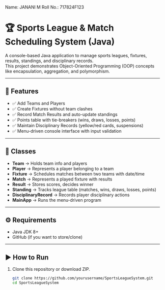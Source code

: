 Name: JANANI M
Roll No.: 717824F123
# 🏆 Sports League & Match Scheduling System (Java)

A console-based Java application to manage sports leagues, fixtures, results, standings, and disciplinary records.  
This project demonstrates Object-Oriented Programming (OOP) concepts like encapsulation, aggregation, and polymorphism.

---

## 🚀 Features
- ✅ Add Teams and Players
- ✅ Create Fixtures without team clashes
- ✅ Record Match Results and auto-update standings
- ✅ Points table with tie-breakers (wins, draws, losses, points)
- ✅ Maintain Disciplinary Records (yellow/red cards, suspensions)
- ✅ Menu-driven console interface with input validation

---

## 📂 Classes
- **Team** → Holds team info and players  
- **Player** → Represents a player belonging to a team  
- **Fixture** → Schedules matches between two teams with date/time  
- **Match** → Represents a played fixture with results  
- **Result** → Stores scores, decides winner  
- **Standing** → Tracks league table (matches, wins, draws, losses, points)  
- **DisciplinaryRecord** → Records player disciplinary actions  
- **MainApp** → Runs the menu-driven program  

---

## ⚙️ Requirements
- Java JDK 8+  
- GitHub (if you want to store/clone)  

---

## ▶️ How to Run
1. Clone this repository or download ZIP.
   ```bash
   git clone https://github.com/yourusername/SportsLeagueSystem.git
   cd SportsLeagueSystem
